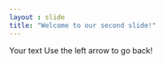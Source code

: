 ```yaml
---
layout : slide
title: "Welcome to our second slide!"
---
```

Your text 
Use the left arrow to go back!
